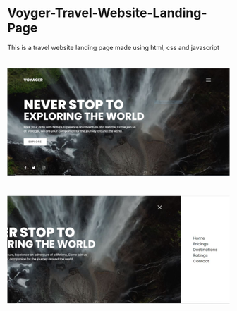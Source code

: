 # Voyger-Travel-Website-Landing-Page
This is a travel website landing page made using html, css and javascript <br>



  # <div><img src="preview/pic-preview1.JPG"></div>
  # <div><img src="preview/pic-preview2.JPG"></div>

